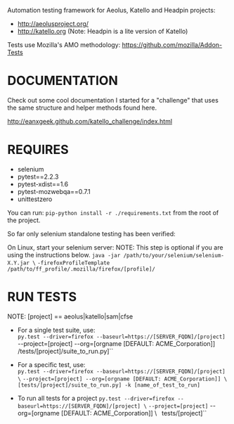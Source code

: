 Automation testing framework for Aeolus, Katello and Headpin projects:  
 
 * http://aeolusproject.org/
 * http://katello.org
   (Note: Headpin is a lite version of Katello)

Tests use Mozilla's AMO methodology: https://github.com/mozilla/Addon-Tests

# DOCUMENTATION

Check out some cool documentation I started for a "challenge" that 
uses the same structure and helper methods found here.

http://eanxgeek.github.com/katello_challenge/index.html

# REQUIRES
 * selenium
 * pytest==2.2.3
 * pytest-xdist==1.6
 * pytest-mozwebqa==0.7.1
 * unittestzero

You can run: ``pip-python install -r ./requirements.txt`` from the root of the project.

So far only selenium standalone testing has been verified:

On Linux, start your selenium server:
NOTE: This step is optional if you are using the instructions below.
``java -jar /path/to/your/selenium/selenium-X.Y.jar \``
``-firefoxProfileTemplate /path/to/ff_profile/.mozilla/firefox/[profile]/``

# RUN TESTS
NOTE: [project] == aeolus|katello|sam|cfse

 * For a single test suite, use:  
``py.test --driver=firefox --baseurl=https://[SERVER_FQDN]/[project]`` 
--project=[project] --org=[orgname [DEFAULT: ACME_Corporation]] 
/tests/[project]/suite_to_run.py]``

 * For a specific test, use:  
``py.test --driver=firefox --baseurl=https://[SERVER_FQDN]/[project] \`` 
``--project=[project] --org=[orgname [DEFAULT: ACME_Corporation]] \``
``[tests/[project]/suite_to_run.py] -k [name_of_test_to_run]``

 * To run all tests for a project
 ``py.test --driver=firefox --baseurl=https://[SERVER_FQDN]/[project] \`` 
 ``--project=[project]`` --org=[orgname [DEFAULT: ACME_Corporation]] \ ``
 ``tests/[project]``
